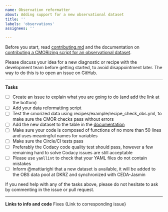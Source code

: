 ```yaml
---
name: Observation reformatter
about: Adding support for a new observational dataset
title: ''
labels: 'observations'
assignees: ''

---
```


Before you start, read [contributing.md](https://github.com/ESMValGroup/ESMValTool/blob/version2_development/CONTRIBUTING.md) and the documentation on [contributing a CMORizing script for an observational dataset](https://esmvaltool.readthedocs.io/en/latest/esmvaldiag/observations.html).

Please discuss your idea for a new diagnostic or recipe with the development team before getting started, to avoid disappointment later. The way to do this is to open an issue on GitHub.

---

**Tasks**

- [ ] Create an issue to explain what you are going to do (and add the link at the bottom)
- [ ] Add your data reformatting script
- [ ] Test the cmorized data using recipes/example/recipe_check_obs.yml, to make sure the CMOR checks pass without errors
- [ ] Add the new dataset to the table in the [documentation](https://esmvaltool.readthedocs.io/en/latest/getting_started/inputdata.html)
- [ ] Make sure your code is composed of functions of no more than 50 lines and uses meaningful names for variables
- [ ] Make sure the Circle/CI tests pass
- [ ] Preferably the Codacy code quality test should pass, however a few remaining hard to solve Codacy issues are still acceptable
- [ ] Please use `yamllint` to check that your YAML files do not contain mistakes 
- [ ] Inform @mattiarighi that a new dataset is available, it will be added to the OBS data pool at DKRZ and synchronized with CEDA-Jasmin 

If you need help with any of the tasks above, please do not hesitate to ask by commenting in the issue or pull request.

---

**Links to info and code**
Fixes {Link to corresponding issue}
